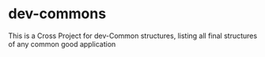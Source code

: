 dev-commons
===========

This is a Cross Project for dev-Common structures, listing all final structures of any common good application 
